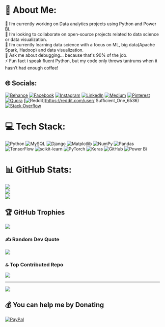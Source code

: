 # 💫 About Me:
🔭 I’m currently working on Data analytics projects using Python and Power BI.<br>👯 I’m looking to collaborate on open-source projects related to data science or data visualization.<br>🌱 I’m currently learning data science with a focus on ML, big data(Apache Spark, Hadoop) and data visualization.<br>💬 Ask me about debugging... because that's 90% of the job.<br>⚡ Fun fact i speak fluent Python, but my code only throws tantrums when it hasn’t had enough coffee! 


## 🌐 Socials:
[![Behance](https://img.shields.io/badge/Behance-1769ff?logo=behance&logoColor=white)](https://behance.net/nikhilboddula) [![Facebook](https://img.shields.io/badge/Facebook-%231877F2.svg?logo=Facebook&logoColor=white)](https://facebook.com/nikhil.boddula) [![Instagram](https://img.shields.io/badge/Instagram-%23E4405F.svg?logo=Instagram&logoColor=white)](https://instagram.com/nikhil_boddula_1) [![LinkedIn](https://img.shields.io/badge/LinkedIn-%230077B5.svg?logo=linkedin&logoColor=white)](https://linkedin.com/in/nikhil-boddula) [![Medium](https://img.shields.io/badge/Medium-12100E?logo=medium&logoColor=white)](https://medium.com/@@sachin2142005.boddula) [![Pinterest](https://img.shields.io/badge/Pinterest-%23E60023.svg?logo=Pinterest&logoColor=white)](https://pinterest.com/sachin2142005boddula) [![Quora](https://img.shields.io/badge/Quora-%23B92B27.svg?logo=Quora&logoColor=white)](https://quora.com/profile/Nikhil-Boddula) [![Reddit](https://img.shields.io/badge/Reddit-%23FF4500.svg?logo=Reddit&logoColor=white)](https://reddit.com/user/ Sufficient_One_6536) [![Stack Overflow](https://img.shields.io/badge/-Stackoverflow-FE7A16?logo=stack-overflow&logoColor=white)](https://stackoverflow.com/users/22009247) 

# 💻 Tech Stack:
![Python](https://img.shields.io/badge/python-3670A0?style=plastic&logo=python&logoColor=ffdd54) ![MySQL](https://img.shields.io/badge/mysql-4479A1.svg?style=plastic&logo=mysql&logoColor=white) ![Django](https://img.shields.io/badge/django-%23092E20.svg?style=plastic&logo=django&logoColor=white) ![Matplotlib](https://img.shields.io/badge/Matplotlib-%23ffffff.svg?style=plastic&logo=Matplotlib&logoColor=black) ![NumPy](https://img.shields.io/badge/numpy-%23013243.svg?style=plastic&logo=numpy&logoColor=white) ![Pandas](https://img.shields.io/badge/pandas-%23150458.svg?style=plastic&logo=pandas&logoColor=white) ![TensorFlow](https://img.shields.io/badge/TensorFlow-%23FF6F00.svg?style=plastic&logo=TensorFlow&logoColor=white) ![scikit-learn](https://img.shields.io/badge/scikit--learn-%23F7931E.svg?style=plastic&logo=scikit-learn&logoColor=white) ![PyTorch](https://img.shields.io/badge/PyTorch-%23EE4C2C.svg?style=plastic&logo=PyTorch&logoColor=white) ![Keras](https://img.shields.io/badge/Keras-%23D00000.svg?style=plastic&logo=Keras&logoColor=white) ![GitHub](https://img.shields.io/badge/github-%23121011.svg?style=plastic&logo=github&logoColor=white) ![Power Bi](https://img.shields.io/badge/power_bi-F2C811?style=plastic&logo=powerbi&logoColor=black)
# 📊 GitHub Stats:
![](https://github-readme-stats.vercel.app/api?username=NikhilBoduula&theme=dark&hide_border=false&include_all_commits=false&count_private=false)<br/>
![](https://github-readme-streak-stats.herokuapp.com/?user=NikhilBoduula&theme=dark&hide_border=false)<br/>
![](https://github-readme-stats.vercel.app/api/top-langs/?username=NikhilBoduula&theme=dark&hide_border=false&include_all_commits=false&count_private=false&layout=compact)

## 🏆 GitHub Trophies
![](https://github-profile-trophy.vercel.app/?username=NikhilBoduula&theme=radical&no-frame=false&no-bg=false&margin-w=4)

### ✍️ Random Dev Quote
![](https://quotes-github-readme.vercel.app/api?type=vetical&theme=dark)

### 🔝 Top Contributed Repo
![](https://github-contributor-stats.vercel.app/api?username=NikhilBoduula&limit=5&theme=github_dark&combine_all_yearly_contributions=true)

---
[![](https://visitcount.itsvg.in/api?id=NikhilBoduula&icon=5&color=3)](https://visitcount.itsvg.in)

  ## 💰 You can help me by Donating
  [![PayPal](https://img.shields.io/badge/PayPal-00457C?style=for-the-badge&logo=paypal&logoColor=white)](https://paypal.me/@Nikhilboddula) 

  
<!-- Proudly created with GPRM ( https://gprm.itsvg.in ) -->
